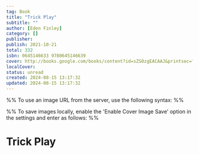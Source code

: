 ```yaml
---
tag: Book
title: "Trick Play"
subtitle: ""
author: [Eden Finley]
category: []
publisher: 
publish: 2021-10-21
total: 332
isbn: 0645146633 9780645146639
cover: http://books.google.com/books/content?id=sZS0zgEACAAJ&printsec=frontcover&img=1&zoom=1&source=gbs_api
localCover: 
status: unread
created: 2024-08-15 13:17:32
updated: 2024-08-15 13:17:32
---
```


%% To use an image URL from the server, use the following syntax: %%


%% To save images locally, enable the 'Enable Cover Image Save' option in the settings and enter as follows: %%


# Trick Play